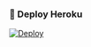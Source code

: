 ### 🚀 Deploy Heroku
[![Deploy](https://www.herokucdn.com/deploy/button.svg)](https://heroku.com/deploy?template=https://github.com/Vusaldi/tag1er)

